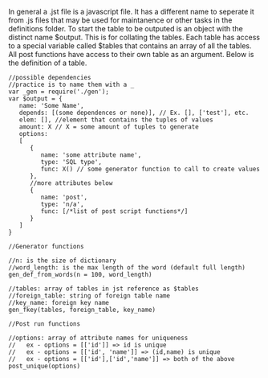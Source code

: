 In general a .jst file is a javascript file. It has a different name to
seperate it from .js files that may be used for maintanence or other tasks
in the definitions folder. To start the table to be outputed is an object
with the distinct name $output. This is for collating the tables. Each table
has access to a special variable called $tables that contains an array
of all the tables. All post functions have access to their own table
as an argument. Below is the definition of a table.

~~~~
//possible dependencies
//practice is to name them with a _
var _gen = require('./gen');
var $output = {
   name: 'Some Name',
   depends: [(some dependences or none)], // Ex. [], ['test'], etc.
   elem: [], //element that contains the tuples of values
   amount: X // X = some amount of tuples to generate
   options:
   [
      {
         name: 'some attribute name',
         type: 'SQL type',
         func: X() // some generator function to call to create values
      },
      //more attributes below
      {
         name: 'post',
         type: 'n/a',
         func: [/*list of post script functions*/]
      }
   ]
}
~~~~

~~~~
//Generator functions

//n: is the size of dictionary
//word_length: is the max length of the word (default full length)
gen_def_from_words(n = 100, word_length)

//tables: array of tables in jst reference as $tables
//foreign_table: string of foreign table name
//key_name: foreign key name
gen_fkey(tables, foreign_table, key_name)

//Post run functions

//options: array of attribute names for uniqueness
//   ex - options = [['id']] => id is unique
//   ex - options = [['id', 'name']] => (id,name) is unique
//   ex - options = [['id'],['id','name']] => both of the above
post_unique(options)
~~~~
